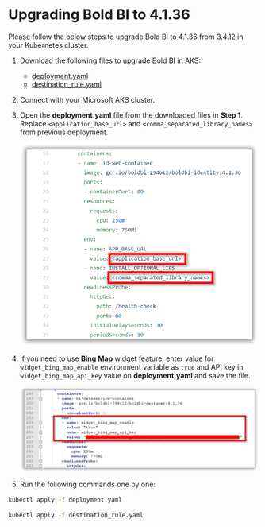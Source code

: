 # Upgrading Bold BI to 4.1.36

Please follow the below steps to upgrade Bold BI to 4.1.36 from 3.4.12 in your Kubernetes cluster.

1.  Download the following files to upgrade Bold BI in AKS:

    * [deployment.yaml](https://raw.githubusercontent.com/boldbi/boldbi-kubernetes/v4.1.36_istio_gateway/deploy/deployment.yaml)
    * [destination_rule.yaml](https://raw.githubusercontent.com/boldbi/boldbi-kubernetes/v4.1.36_istio_gateway/deploy/destination_rule.yaml)

2.	Connect with your Microsoft AKS cluster.

3.	Open the **deployment.yaml** file from the downloaded files in **Step 1**. Replace `<application_base_url>` and `<comma_separated_library_names>` from previous deployment.

    ![deployment.yaml](images/deployment_yaml.png) 
    
4. If you need to use **Bing Map** widget feature, enter value for `widget_bing_map_enable` environment variable as `true` and API key in `widget_bing_map_api_key` value on **deployment.yaml** and save the file.

    ![Bing Map](images/bing_map_key.png) 

5. Run the following commands one by one:

```sh
kubectl apply -f deployment.yaml
```

```sh
kubectl apply -f destination_rule.yaml
```
